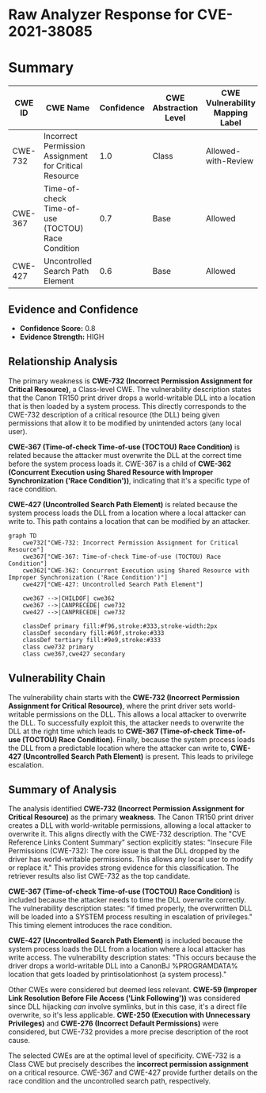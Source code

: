 # Raw Analyzer Response for CVE-2021-38085

# Summary
| CWE ID | CWE Name | Confidence | CWE Abstraction Level | CWE Vulnerability Mapping Label | CWE-Vulnerability Mapping Notes |
|---|---|---|---|---|---|
| CWE-732 | Incorrect Permission Assignment for Critical Resource | 1.0 | Class | Allowed-with-Review | Primary CWE |
| CWE-367 | Time-of-check Time-of-use (TOCTOU) Race Condition | 0.7 | Base | Allowed | Secondary CWE |
| CWE-427 | Uncontrolled Search Path Element | 0.6 | Base | Allowed | Secondary CWE |

## Evidence and Confidence

*   **Confidence Score:** 0.8
*   **Evidence Strength:** HIGH

## Relationship Analysis
The primary weakness is **CWE-732 (Incorrect Permission Assignment for Critical Resource)**, a Class-level CWE. The vulnerability description states that the Canon TR150 print driver drops a world-writable DLL into a location that is then loaded by a system process. This directly corresponds to the CWE-732 description of a critical resource (the DLL) being given permissions that allow it to be modified by unintended actors (any local user).

**CWE-367 (Time-of-check Time-of-use (TOCTOU) Race Condition)** is related because the attacker must overwrite the DLL at the correct time before the system process loads it. CWE-367 is a child of **CWE-362 (Concurrent Execution using Shared Resource with Improper Synchronization ('Race Condition'))**, indicating that it's a specific type of race condition.

**CWE-427 (Uncontrolled Search Path Element)** is related because the system process loads the DLL from a location where a local attacker can write to. This path contains a location that can be modified by an attacker.

```mermaid
graph TD
    cwe732["CWE-732: Incorrect Permission Assignment for Critical Resource"]
    cwe367["CWE-367: Time-of-check Time-of-use (TOCTOU) Race Condition"]
    cwe362["CWE-362: Concurrent Execution using Shared Resource with Improper Synchronization ('Race Condition')"]
    cwe427["CWE-427: Uncontrolled Search Path Element"]

    cwe367 -->|CHILDOF| cwe362
    cwe367 -->|CANPRECEDE| cwe732
    cwe427 -->|CANPRECEDE| cwe732

    classDef primary fill:#f96,stroke:#333,stroke-width:2px
    classDef secondary fill:#69f,stroke:#333
    classDef tertiary fill:#9e9,stroke:#333
    class cwe732 primary
    class cwe367,cwe427 secondary
```

## Vulnerability Chain
The vulnerability chain starts with the **CWE-732 (Incorrect Permission Assignment for Critical Resource)**, where the print driver sets world-writable permissions on the DLL. This allows a local attacker to overwrite the DLL. To successfully exploit this, the attacker needs to overwrite the DLL at the right time which leads to **CWE-367 (Time-of-check Time-of-use (TOCTOU) Race Condition)**. Finally, because the system process loads the DLL from a predictable location where the attacker can write to, **CWE-427 (Uncontrolled Search Path Element)** is present. This leads to privilege escalation.

## Summary of Analysis
The analysis identified **CWE-732 (Incorrect Permission Assignment for Critical Resource)** as the primary **weakness**. The Canon TR150 print driver creates a DLL with world-writable permissions, allowing a local attacker to overwrite it. This aligns directly with the CWE-732 description. The "CVE Reference Links Content Summary" section explicitly states: "Insecure File Permissions (CWE-732): The core issue is that the DLL dropped by the driver has world-writable permissions. This allows any local user to modify or replace it." This provides strong evidence for this classification. The retriever results also list CWE-732 as the top candidate.

**CWE-367 (Time-of-check Time-of-use (TOCTOU) Race Condition)** is included because the attacker needs to time the DLL overwrite correctly. The vulnerability description states: "if timed properly, the overwritten DLL will be loaded into a SYSTEM process resulting in escalation of privileges." This timing element introduces the race condition.

**CWE-427 (Uncontrolled Search Path Element)** is included because the system process loads the DLL from a location where a local attacker has write access. The vulnerability description states: "This occurs because the driver drops a world-writable DLL into a CanonBJ %PROGRAMDATA% location that gets loaded by printisolationhost (a system process)."

Other CWEs were considered but deemed less relevant. **CWE-59 (Improper Link Resolution Before File Access ('Link Following'))** was considered since DLL hijacking *can* involve symlinks, but in this case, it's a direct file overwrite, so it's less applicable. **CWE-250 (Execution with Unnecessary Privileges)** and **CWE-276 (Incorrect Default Permissions)** were considered, but CWE-732 provides a more precise description of the root cause.

The selected CWEs are at the optimal level of specificity. CWE-732 is a Class CWE but precisely describes the **incorrect permission assignment** on a critical resource. CWE-367 and CWE-427 provide further details on the race condition and the uncontrolled search path, respectively.
